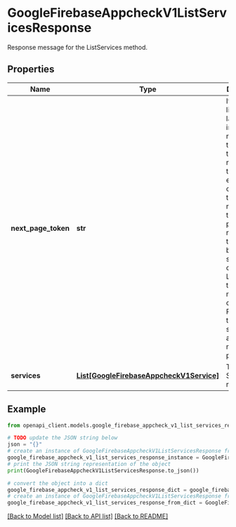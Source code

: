 # GoogleFirebaseAppcheckV1ListServicesResponse

Response message for the ListServices method.

## Properties

Name | Type | Description | Notes
------------ | ------------- | ------------- | -------------
**next_page_token** | **str** | If the result list is too large to fit in a single response, then a token is returned. If the string is empty or omitted, then this response is the last page of results. This token can be used in a subsequent call to ListServices to find the next group of Services. Page tokens are short-lived and should not be persisted. | [optional] 
**services** | [**List[GoogleFirebaseAppcheckV1Service]**](GoogleFirebaseAppcheckV1Service.md) | The Services retrieved. | [optional] 

## Example

```python
from openapi_client.models.google_firebase_appcheck_v1_list_services_response import GoogleFirebaseAppcheckV1ListServicesResponse

# TODO update the JSON string below
json = "{}"
# create an instance of GoogleFirebaseAppcheckV1ListServicesResponse from a JSON string
google_firebase_appcheck_v1_list_services_response_instance = GoogleFirebaseAppcheckV1ListServicesResponse.from_json(json)
# print the JSON string representation of the object
print(GoogleFirebaseAppcheckV1ListServicesResponse.to_json())

# convert the object into a dict
google_firebase_appcheck_v1_list_services_response_dict = google_firebase_appcheck_v1_list_services_response_instance.to_dict()
# create an instance of GoogleFirebaseAppcheckV1ListServicesResponse from a dict
google_firebase_appcheck_v1_list_services_response_from_dict = GoogleFirebaseAppcheckV1ListServicesResponse.from_dict(google_firebase_appcheck_v1_list_services_response_dict)
```
[[Back to Model list]](../README.md#documentation-for-models) [[Back to API list]](../README.md#documentation-for-api-endpoints) [[Back to README]](../README.md)


